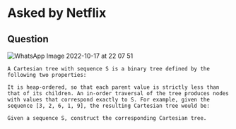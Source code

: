 # Asked by Netflix

## Question

![WhatsApp Image 2022-10-17 at 22 07 51](https://user-images.githubusercontent.com/96862518/197159791-7ec2b49a-a9c2-408e-ae97-ca78f81c98e4.jpg)

`A Cartesian tree with sequence S is a binary tree defined by the following two properties:`

`It is heap-ordered, so that each parent value is strictly less than that of its children.
An in-order traversal of the tree produces nodes with values that correspond exactly to S.
For example, given the sequence [3, 2, 6, 1, 9], the resulting Cartesian tree would be:`

`Given a sequence S, construct the corresponding Cartesian tree.`
